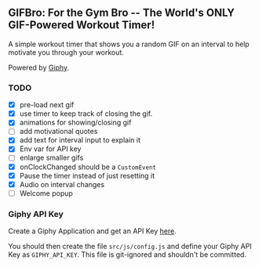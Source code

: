 GIFBro: For the Gym Bro -- The World's ONLY GIF-Powered Workout Timer!
---------

A simple workout timer that shows you a random GIF on an interval to help motivate you
through your workout.

Powered by [Giphy](https://giphy.com/).

### TODO
- [x] pre-load next gif
- [x] use timer to keep track of closing the gif.
- [x] animations for showing/closing gif
- [ ] add motivational quotes
- [x] add text for interval input to explain it
- [x] Env var for API key
- [ ] enlarge smaller gifs
- [x] onClockChanged should be a `CustomEvent`
- [x] Pause the timer instead of just resetting it
- [x] Audio on interval changes
- [ ] Welcome popup

### Giphy API Key
Create a Giphy Application and get an API Key [here](https://developers.giphy.com/).

You should then create the file `src/js/config.js` and define your Giphy API Key as `GIPHY_API_KEY`. This file is git-ignored and shouldn't be committed.

